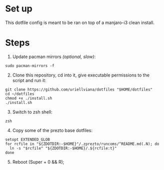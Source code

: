 # Set up

This dotfile config is meant to be ran on top of a manjaro-i3 clean install.

# Steps

1. Update pacman mirrors _(optional, slow)_:
```
sudo pacman-mirrors -f
```

2. Clone this repository, cd into it, give executable permissions to the script and run it:
```
git clone https://github.com/uriellviana/dotfiles "$HOME/dotfiles"
cd ~/dotfiles
chmod +x ./install.sh
./install.sh
```

3. Switch to zsh shell:
```
zsh
```

4. Copy some of the prezto base dotfiles:
```
setopt EXTENDED_GLOB
for rcfile in "${ZDOTDIR:-$HOME}"/.zprezto/runcoms/^README.md(.N); do
  ln -s "$rcfile" "${ZDOTDIR:-$HOME}/.${rcfile:t}"
done
```

5. Reboot (Super + 0 && R);
